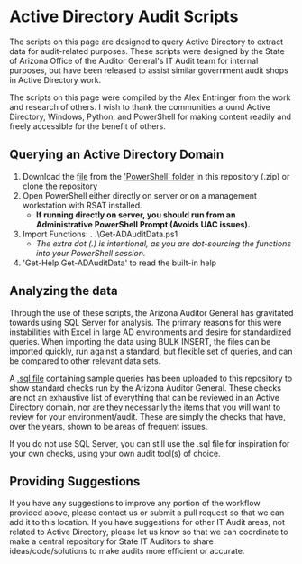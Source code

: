 # Active Directory Audit Scripts

The scripts on this page are designed to query Active Directory to extract data for audit-related purposes. These scripts were designed by the State of Arizona Office of the Auditor General's IT Audit team for internal purposes, but have been released to assist similar government audit shops in Active Directory work.

The scripts on this page were compiled by the Alex Entringer from the work and research of others. I wish to thank the communities around Active Directory, Windows, Python, and PowerShell for making content readily and freely accessible for the benefit of others.

## Querying an Active Directory Domain

1. Download the [file](https://github.com/aentringer/ADAudit/blob/master/PowerShell/Get-ADAuditData.ps1 "Get-ADAuditData.ps1") from the ['PowerShell' folder](https://github.com/aentringer/ADAudit/tree/master/PowerShell) in this repository (.zip) or clone the repository
1. Open PowerShell either directly on server or on a management workstation with RSAT installed.
    * **If running directly on server, you should run from an Administrative PowerShell Prompt (Avoids UAC issues).**
1. Import Functions: . .\Get-ADAuditData.ps1
    * *The extra dot (.) is intentional, as you are dot-sourcing the functions into your PowerShell session.*
1. 'Get-Help Get-ADAuditData' to read the built-in help

## Analyzing the data

Through the use of these scripts, the Arizona Auditor General has gravitated towards using SQL Server for analysis. The primary reasons for this were instabilities with Excel in large AD environments and desire for standardized queries. When importing the data using BULK INSERT, the files can be imported quickly, run against a standard, but flexible set of queries, and can be compared to other relevant data sets.

A [.sql file](https://github.com/aentringer/ADAudit/blob/master/SQL/SampleQueries.sql "SampleQueries.sql") containing sample queries has been uploaded to this repository to show standard checks run by the Arizona Auditor General. These checks are not an exhaustive list of everything that can be reviewed in an Active Directory domain, nor are they necessarily the items that you will want to review for your environment/audit. These are simply the checks that have, over the years, shown to be areas of frequent issues.

If you do not use SQL Server, you can still use the .sql file for inspiration for your own checks, using your own audit tool(s) of choice.

## Providing Suggestions

If you have any suggestions to improve any portion of the workflow provided above, please contact us or submit a pull request so that we can add it to this location. If you have suggestions for other IT Audit areas, not related to Active Directory, please let us know so that we can coordinate to make a central repository for State IT Auditors to share ideas/code/solutions to make audits more efficient or accurate.

